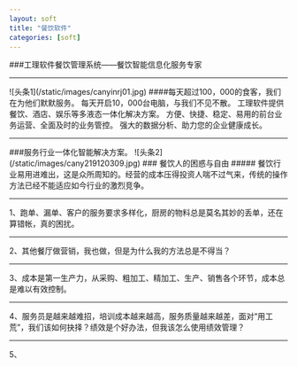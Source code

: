 ```yaml
---
layout: soft
title: "餐饮软件"
categories: [soft]
---
```

###工理软件餐饮管理系统——餐饮智能信息化服务专家
<hr/>
![头条1](/static/images/canyinrj01.jpg)
####每天超过100，000的食客，我们在为他们默默服务。
每天开启10，000台电脑，与我们不见不散。
工理软件提供餐饮、酒店、娱乐等多液态一体化解决方案。
方便、快捷、稳定、易用的前台业务运营、全面及时的业务管控。
强大的数据分析、助力您的企业健康成长。
<hr/>
###服务行业一体化智能解决方案。
![头条2](/static/images/cany219120309.jpg)
###  餐饮人的困惑与自由
##### 餐饮行业易用进难出，这是众所周知的。经营的成本压得投资人喘不过气来，传统的操作方法已经不能适应如今行业的激烈竞争。
<hr/>
1、跑单、漏单、客户的服务要求多样化，厨房的物料总是莫名其妙的丢单，还在算错帐，真的困扰。
<hr/>
2、其他餐厅做营销，我也做，但是为什么我的方法总是不得当？
<hr/>
3、成本是第一生产力，从采购、粗加工、精加工、生产、销售各个环节，成本总是难以有效控制。
<hr/>
4、服务员是越来越难招，培训成本越来越高，服务质量越来越差，面对“用工荒”，我们该如何抉择？绩效是个好办法，但我该怎么使用绩效管理？
<hr/>
5、

